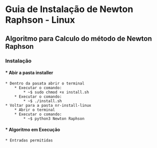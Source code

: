 # **Guia de Instalação de Newton Raphson - Linux**
## Algoritmo para Calculo do método de Newton Raphson
### Instalação
#### * Abir a pasta installer
    * Dentro da pasata abrir o terminal 
        * Executar o comando: 
            * ~$ sudo chmod +x install.sh
        * Executar o comando: 
            * ~$ ./install.sh
    * Voltar para a pasta nr-install-linux
        * Abrir o terminal 
        * Executar o comando:
            * ~$ python3 Newton Raphson


#### * Algoritmo em Execução
    * Entradas permitidas
